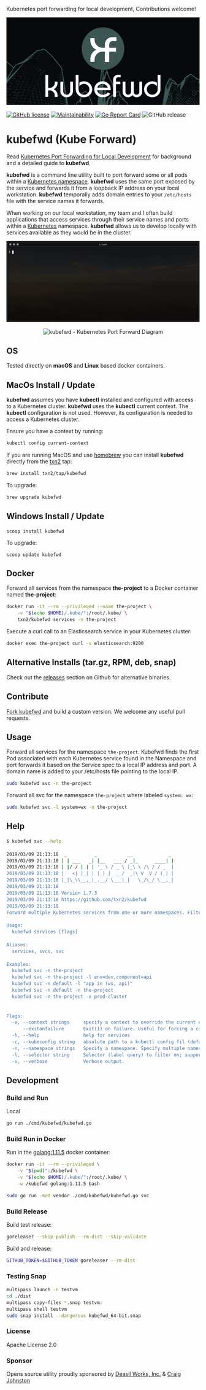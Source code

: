 Kubernetes port forwarding for local development, Contributions welcome!

![kubefwd - kubernetes bulk port forwarding](kubefwd-mast2.jpg)

[![GitHub license](https://img.shields.io/github/license/txn2/kubefwd.svg)](https://github.com/txn2/kubefwd/blob/master/LICENSE)
[![Maintainability](https://api.codeclimate.com/v1/badges/bc696045260db8e0ba89/maintainability)](https://codeclimate.com/github/txn2/kubefwd/maintainability)
[![Go Report Card](https://goreportcard.com/badge/github.com/txn2/kubefwd)](https://goreportcard.com/report/github.com/txn2/kubefwd)
![GitHub release](https://img.shields.io/github/release/txn2/kubefwd.svg)

# kubefwd (Kube Forward)

Read [Kubernetes Port Forwarding for Local Development](https://mk.imti.co/kubernetes-port-forwarding/) for background and a detailed guide to **kubefwd**. 

**kubefwd** is a command line utility built to port forward some or all pods within a [Kubernetes namespace]. **kubefwd** uses the same port exposed by the service and forwards it from a loopback IP address on your local workstation. **kubefwd** temporally adds domain entries to your `/etc/hosts` file with the service names it forwards.

When working on our local workstation, my team and I often build applications that access services through their service names and ports within a [Kubernetes] namespace. **kubefwd** allows us to develop locally with services available as they would be in the cluster.

![kubefwd - Kubernetes port forward](kubefwd_ani.gif)

<p align="center">
  <img width="654" height="684" src="https://mk.imti.co/images/content/kubefwd-net.png" alt="kubefwd - Kubernetes Port Forward Diagram">
</p>

## OS

Tested directly on **macOS** and **Linux** based docker containers.

## MacOs Install / Update

**kubefwd** assumes you have **kubectl** installed and configured with access to a Kubernetes cluster. **kubefwd** uses the **kubectl** current context. The **kubectl** configuration is not used. However, its configuration is needed to access a Kubernetes cluster.

Ensure you have a context by running:
```bash
kubectl config current-context
```

If you are running MacOS and use [homebrew] you can install **kubefwd** directly from the [txn2] tap:

```bash
brew install txn2/tap/kubefwd
```

To upgrade:
```bash
brew upgrade kubefwd
```

## Windows Install / Update

```batch
scoop install kubefwd
```

To upgrade:
```batch
scoop update kubefwd
```

## Docker

Forward all services from the namespace **the-project** to a Docker container named **the-project**:

```bash
docker run -it --rm --privileged --name the-project \
    -v "$(echo $HOME)/.kube/":/root/.kube/ \
    txn2/kubefwd services -n the-project
```


Execute a curl call to an Elasticsearch service in your Kubernetes cluster:

```bash
docker exec the-project curl -s elasticsearch:9200
```

## Alternative Installs (tar.gz, RPM, deb, snap)
Check out the [releases](https://github.com/txn2/kubefwd/releases) section on Github for alternative binaries.

## Contribute
[Fork kubefwd](https://github.com/txn2/kubefwd) and build a custom version. We welcome any useful pull requests.

## Usage

Forward all services for the namespace `the-project`. Kubefwd finds the first Pod associated with each Kubernetes service found in the Namespace and port forwards it based on the Service spec to a local IP  address and port. A domain name is added to your /etc/hosts file pointing to the local IP.
```bash
sudo kubefwd svc -n the-project
```

Forward all svc for the namespace `the-project` where labeled `system: wx`:

```bash
sudo kubefwd svc -l system=wx -n the-project
```

## Help

```bash
$ kubefwd svc --help

2019/03/09 21:13:18  _          _           __             _
2019/03/09 21:13:18 | | ___   _| |__   ___ / _|_      ____| |
2019/03/09 21:13:18 | |/ / | | | '_ \ / _ \ |_\ \ /\ / / _  |
2019/03/09 21:13:18 |   <| |_| | |_) |  __/  _|\ V  V / (_| |
2019/03/09 21:13:18 |_|\_\\__,_|_.__/ \___|_|   \_/\_/ \__,_|
2019/03/09 21:13:18
2019/03/09 21:13:18 Version 1.7.3
2019/03/09 21:13:18 https://github.com/txn2/kubefwd
2019/03/09 21:13:18
Forward multiple Kubernetes services from one or more namespaces. Filter services with selector.

Usage:
  kubefwd services [flags]

Aliases:
  services, svcs, svc

Examples:
  kubefwd svc -n the-project
  kubefwd svc -n the-project -l env=dev,component=api
  kubefwd svc -n default -l "app in (ws, api)"
  kubefwd svc -n default -n the-project
  kubefwd svc -n the-project -x prod-cluster


Flags:
  -x, --context strings     specify a context to override the current context
      --exitonfailure       Exit(1) on failure. Useful for forcing a container restart.
  -h, --help                help for services
  -c, --kubeconfig string   absolute path to a kubectl config fil (default "/Users/cjimti/.kube/config")
  -n, --namespace strings   Specify a namespace. Specify multiple namespaces by duplicating this argument.
  -l, --selector string     Selector (label query) to filter on; supports '=', '==', and '!=' (e.g. -l key1=value1,key2=value2).
  -v, --verbose             Verbose output.
```

## Development

### Build and Run
 Local

```bash
go run ./cmd/kubefwd/kubefwd.go
```

### Build Run in Docker

Run in the [golang:1.11.5] docker container:
```bash
docker run -it --rm --privileged \
    -v "$(pwd)":/kubefwd \
    -v "$(echo $HOME)/.kube/":/root/.kube/ \
    -w /kubefwd golang:1.11.5 bash
```

```bash
sudo go run -mod vendor ./cmd/kubefwd/kubefwd.go svc
```

### Build Release

Build test release:
```bash
goreleaser --skip-publish --rm-dist --skip-validate
```

Build and release:
```bash
GITHUB_TOKEN=$GITHUB_TOKEN goreleaser --rm-dist
```

### Testing Snap

```bash
multipass launch -n testvm
cd ./dist
multipass copy-files *.snap testvm:
multipass shell testvm
sudo snap install --dangerous kubefwd_64-bit.snap
```


### License 

Apache License 2.0  

### Sponsor

Opens source utility proudly sponsored by [Deasil Works, Inc.] &
[Craig Johnston](https://imti.co)

[Kubernetes]:https://kubernetes.io/
[Kubernetes namespace]:https://kubernetes.io/docs/concepts/overview/working-with-objects/namespaces/
[homebrew]:https://brew.sh/
[txn2]:https://txn2.com/
[golang:1.11.5]:https://hub.docker.com/_/golang/
[Deasil Works, Inc.]:https://deasil.works/
